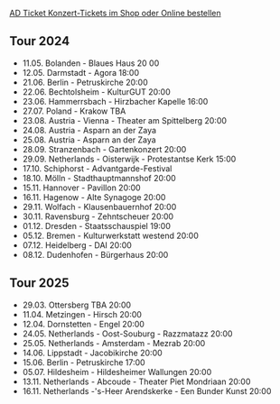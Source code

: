 [AD Ticket Konzert-Tickets im Shop oder Online bestellen](http://www.adticket.de/Sedaa.html) 

## Tour 2024
- 11.05. Bolanden - Blaues Haus 20 00
- 12.05. Darmstadt - Agora 18:00
- 21.06. Berlin - Petruskirche 20:00
- 22.06. Bechtolsheim - KulturGUT 20:00
- 23.06. Hammerrsbach - Hirzbacher Kapelle 16:00
- 27.07. Poland - Krakow TBA
- 23.08. Austria - Vienna - Theater am Spittelberg 20:00
- 24.08. Austria - Asparn an der Zaya
- 25.08. Austria - Asparn an der Zaya
- 28.09. Stranzenbach - Gartenkonzert 20:00
- 29.09. Netherlands - Oisterwijk - Protestantse Kerk 15:00
- 17.10. Schiphorst - Advantgarde-Festival 
- 18.10. Mölln - Stadthauptmannshof 20:00
- 15.11. Hannover - Pavillon 20:00
- 16.11. Hagenow - Alte Synagoge 20:00
- 29.11. Wolfach - Klausenbauernhof 20:00
- 30.11. Ravensburg - Zehntscheuer 20:00
- 01.12. Dresden - Staatsschauspiel 19:00
- 05.12. Bremen - Kulturwerkstatt westend 20:00
- 07.12. Heidelberg - DAI 20:00
- 08.12. Dudenhofen - Bürgerhaus 20:00

## Tour 2025
- 29.03. Ottersberg TBA 20:00
- 11.04. Metzingen - Hirsch 20:00
- 12.04. Dornstetten - Engel 20:00
- 24.05. Netherlands - Oost-Souburg - Razzmatazz 20:00
- 25.05. Netherlands  - Amsterdam - Mezrab 20:00
- 14.06. Lippstadt - Jacobikirche 20:00
- 15.06. Berlin - Petruskirche 17:00
- 05.07. Hildesheim - Hildesheimer Wallungen 20:00
- 13.11. Netherlands  - Abcoude - Theater Piet Mondriaan 20:00
- 16.11. Netherlands  -'s-Heer Arendskerke - Een Bunder Kunst 20:00
